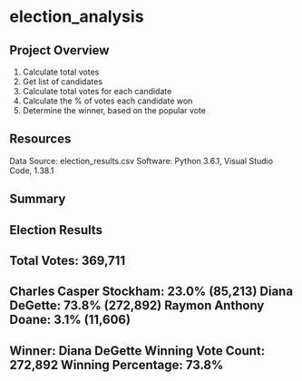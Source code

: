 # election_analysis

## Project Overview
1. Calculate total votes
2. Get list of candidates
3. Calculate total votes for each candidate
4. Calculate the % of votes each candidate won
5. Determine the winner, based on the popular vote

## Resources
Data Source: election_results.csv
Software: Python 3.6.1, Visual Studio Code, 1.38.1

## Summary
Election Results
-------------------------
Total Votes: 369,711
-------------------------
Charles Casper Stockham: 23.0% (85,213)
Diana DeGette: 73.8% (272,892)
Raymon Anthony Doane: 3.1% (11,606)
-------------------------
Winner: Diana DeGette
Winning Vote Count: 272,892
Winning Percentage: 73.8%
-------------------------
